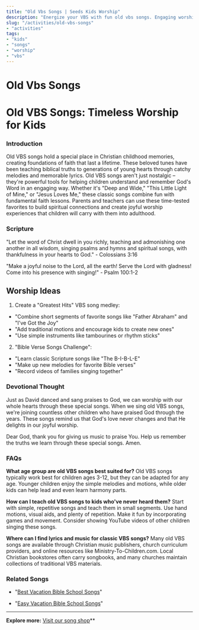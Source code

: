 ```yaml
---
title: "Old Vbs Songs | Seeds Kids Worship"
description: "Energize your VBS with fun old vbs songs. Engaging worship music and activities for summer children's ministry."
slug: "/activities/old-vbs-songs"
- "activities"
tags:
- "kids"
- "songs"
- "worship"
- "vbs"
---
```


# Old Vbs Songs

# Old VBS Songs: Timeless Worship for Kids

### Introduction
Old VBS songs hold a special place in Christian childhood memories, creating foundations of faith that last a lifetime. These beloved tunes have been teaching biblical truths to generations of young hearts through catchy melodies and memorable lyrics. Old VBS songs aren't just nostalgic – they're powerful tools for helping children understand and remember God's Word in an engaging way. Whether it's "Deep and Wide," "This Little Light of Mine," or "Jesus Loves Me," these classic songs combine fun with fundamental faith lessons. Parents and teachers can use these time-tested favorites to build spiritual connections and create joyful worship experiences that children will carry with them into adulthood.

### Scripture
"Let the word of Christ dwell in you richly, teaching and admonishing one another in all wisdom, singing psalms and hymns and spiritual songs, with thankfulness in your hearts to God." - Colossians 3:16

"Make a joyful noise to the Lord, all the earth! Serve the Lord with gladness! Come into his presence with singing!" - Psalm 100:1-2

## Worship Ideas
1. Create a "Greatest Hits" VBS song medley:
- "Combine short segments of favorite songs like "Father Abraham" and "I've Got the Joy"
- "Add traditional motions and encourage kids to create new ones"
- "Use simple instruments like tambourines or rhythm sticks"

2. "Bible Verse Songs Challenge":
- "Learn classic Scripture songs like "The B-I-B-L-E"
- "Make up new melodies for favorite Bible verses"
- "Record videos of families singing together"

### Devotional Thought
Just as David danced and sang praises to God, we can worship with our whole hearts through these special songs. When we sing old VBS songs, we're joining countless other children who have praised God through the years. These songs remind us that God's love never changes and that He delights in our joyful worship.

Dear God, thank you for giving us music to praise You. Help us remember the truths we learn through these special songs. Amen.

### FAQs

**What age group are old VBS songs best suited for?**
Old VBS songs typically work best for children ages 3-12, but they can be adapted for any age. Younger children enjoy the simple melodies and motions, while older kids can help lead and even learn harmony parts.

**How can I teach old VBS songs to kids who've never heard them?**
Start with simple, repetitive songs and teach them in small segments. Use hand motions, visual aids, and plenty of repetition. Make it fun by incorporating games and movement. Consider showing YouTube videos of other children singing these songs.

**Where can I find lyrics and music for classic VBS songs?**
Many old VBS songs are available through Christian music publishers, church curriculum providers, and online resources like Ministry-To-Children.com. Local Christian bookstores often carry songbooks, and many churches maintain collections of traditional VBS materials.

### Related Songs

- "[Best Vacation Bible School Songs](/activities/best-vacation-bible-school-songs/)"

- "[Easy Vacation Bible School Songs](/activities/easy-vacation-bible-school-songs/)"

---

**Explore more:** [Visit our song shop](https://seedskidsworship.com/shop)**

<!-- Schema Markup -->
<script type="application/ld+json">
{
  "@context": "https://schema.org",
  "@type": "MusicRecording",
  "name": "Old Vbs Songs",
  "byArtist": {
    "@type": "MusicGroup",
    "name": "Seeds Kids Worship"
  },
  "isFamilyFriendly": true,
  "url": "https://seedskidsworship.com/activities/old-vbs-songs/"
}
</script>